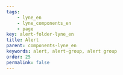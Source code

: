 ```yaml
---
tags: 
    - lyne_en
    - lyne_components_en
    - page
key: alert-folder-lyne_en
title: Alert
parent: components-lyne_en
keywords: alert, alert-group, alert group
order: 25
permalink: false
---
```

